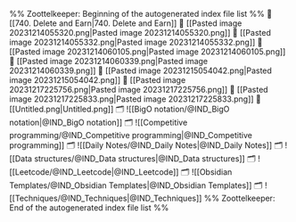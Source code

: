 %% Zoottelkeeper: Beginning of the autogenerated index file list  %%
📄 [[740. Delete and Earn|740. Delete and Earn]]
📄 [[Pasted image 20231214055320.png|Pasted image 20231214055320.png]]
📄 [[Pasted image 20231214055332.png|Pasted image 20231214055332.png]]
📄 [[Pasted image 20231214060105.png|Pasted image 20231214060105.png]]
📄 [[Pasted image 20231214060339.png|Pasted image 20231214060339.png]]
📄 [[Pasted image 20231215054042.png|Pasted image 20231215054042.png]]
📄 [[Pasted image 20231217225756.png|Pasted image 20231217225756.png]]
📄 [[Pasted image 20231217225833.png|Pasted image 20231217225833.png]]
📄 [[Untitled.png|Untitled.png]]
🗂️ ![[BigO notation/@IND_BigO notation|@IND_BigO notation]]
🗂️ ![[Competitive programming/@IND_Competitive programming|@IND_Competitive programming]]
🗂️ ![[Daily Notes/@IND_Daily Notes|@IND_Daily Notes]]
🗂️ ![[Data structures/@IND_Data structures|@IND_Data structures]]
🗂️ ![[Leetcode/@IND_Leetcode|@IND_Leetcode]]
🗂️ ![[Obsidian Templates/@IND_Obsidian Templates|@IND_Obsidian Templates]]
🗂️ ![[Techniques/@IND_Techniques|@IND_Techniques]]
%% Zoottelkeeper: End of the autogenerated index file list  %%
